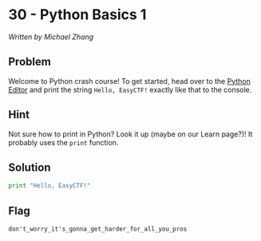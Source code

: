 # 30 - Python Basics 1

*Written by Michael Zhang*

## Problem

Welcome to Python crash course! To get started, head over to the [Python Editor](http://easyctf.com/exec) and print the string `Hello, EasyCTF!` exactly like that to the console.

## Hint

Not sure how to print in Python? Look it up (maybe on our Learn page?)! It probably uses the `print` function.

## Solution

```python
print "Hello, EasyCTF!"
```

## Flag

`don't_worry_it's_gonna_get_harder_for_all_you_pros`